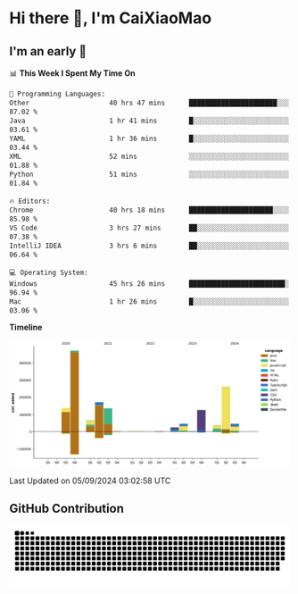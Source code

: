 # Hi there 👋, I'm CaiXiaoMao

## I'm an early 🐤
<!--START_SECTION:waka-->
📊 **This Week I Spent My Time On** 

```text
💬 Programming Languages: 
Other                    40 hrs 47 mins      ██████████████████████░░░   87.02 % 
Java                     1 hr 41 mins        █░░░░░░░░░░░░░░░░░░░░░░░░   03.61 % 
YAML                     1 hr 36 mins        █░░░░░░░░░░░░░░░░░░░░░░░░   03.44 % 
XML                      52 mins             ░░░░░░░░░░░░░░░░░░░░░░░░░   01.88 % 
Python                   51 mins             ░░░░░░░░░░░░░░░░░░░░░░░░░   01.84 % 

🔥 Editors: 
Chrome                   40 hrs 18 mins      █████████████████████░░░░   85.98 % 
VS Code                  3 hrs 27 mins       ██░░░░░░░░░░░░░░░░░░░░░░░   07.38 % 
IntelliJ IDEA            3 hrs 6 mins        ██░░░░░░░░░░░░░░░░░░░░░░░   06.64 % 

💻 Operating System: 
Windows                  45 hrs 26 mins      ████████████████████████░   96.94 % 
Mac                      1 hr 26 mins        █░░░░░░░░░░░░░░░░░░░░░░░░   03.06 % 
```

**Timeline**

![Lines of Code chart](https://raw.githubusercontent.com/caixiaomao/caixiaomao/main/assets/bar_graph.png)


 Last Updated on 05/09/2024 03:02:58 UTC
<!--END_SECTION:waka-->

## GitHub Contribution
<picture>
  <source media="(prefers-color-scheme: dark)" srcset="/dist/snake/github-contribution-grid-snake-dark.svg" />
  <source media="(prefers-color-scheme: light)" srcset="/dist/snake/github-contribution-grid-snake.svg" />
  <img alt="github contribution grid snake animation" src="/dist/snake/github-contribution-grid-snake.svg" />
</picture>
